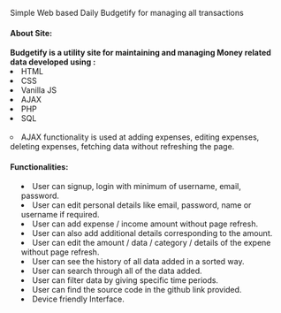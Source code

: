 
Simple Web based Daily Budgetify for managing all transactions

<h4>About Site:</h4>
<b>Budgetify is a utility site for maintaining and managing Money related data developed using :</b>
    <li>HTML</li>
    <li>CSS</li>
    <li>Vanilla JS</li>
    <li>AJAX</li>
    <li>PHP</li>
    <li>SQL</li>
<br>
<li style="list-style-type:circle">AJAX functionality is used at adding expenses, editing expenses, deleting expenses, fetching data without refreshing the page.</li>
<h4>Functionalities:</h4>
  <div style="padding:0 20px">
    <li>User can signup, login with minimum of username, email, password.</li>
    <li>User can edit personal details like email, password, name or username if required.</li>
    <li>User can add expense / income amount without page refresh.</li>
    <li>User can also add additional details corresponding to the amount.</li>
    <li>User can edit the amount / data / category / details of the expene without page refresh.</li>
    <li>User can see the history of all data added in a sorted way.</li>
    <li>User can search through all of the data added.</li>
    <li>User can filter data by giving specific time periods.</li>
    <li>User can find the source code in the github link provided.</li>
    <li>Device friendly Interface.</li>
  </div>

